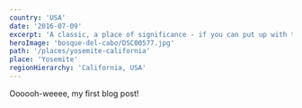 ```yaml
---
country: 'USA'
date: '2016-07-09'
excerpt: 'A classic, a place of significance - if you can put up with the crowds.'
heroImage: 'bosque-del-cabo/DSC00577.jpg'
path: '/places/yosemite-california'
place: 'Yosemite'
regionHierarchy: 'California, USA'
---
```


Oooooh-weeee, my first blog post!
